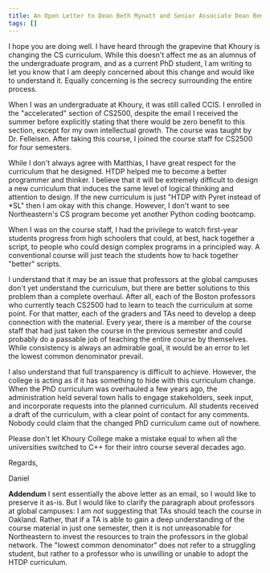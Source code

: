 ```yaml
---
title: An Open Letter to Dean Beth Mynatt and Senior Associate Dean Ben Hescott
tags: []
---
```


I hope you are doing well. I have heard through the grapevine that Khoury is changing the CS curriculum. While this doesn't affect me as an alumnus of the undergraduate program, and as a current PhD student, I am writing to let you know that I am deeply concerned about this change and would like to understand it. Equally concerning is the secrecy surrounding the entire process.

When I was an undergraduate at Khoury, it was still called CCIS. I enrolled in the "accelerated" section of CS2500, despite the email I received the summer before explicitly stating that there would be zero benefit to this section, except for my own intellectual growth. The course was taught by Dr. Felleisen. After taking this course, I joined the course staff for CS2500 for four semesters.

While I don't always agree with Matthias, I have great respect for the curriculum that he designed. HTDP helped me to become a better programmer and thinker. I believe that it will be extremely difficult to design a new curriculum that induces the same level of logical thinking and attention to design. If the new curriculum is just "HTDP with Pyret instead of *SL" then I am okay with this change. However, I don't want to see Northeastern's CS program become yet another Python coding bootcamp.

When I was on the course staff, I had the privilege to watch first-year students progress from high schoolers that could, at best, hack together a script, to people who could design complex programs in a principled way. A conventional course will just teach the students how to hack together "better" scripts.

I understand that it may be an issue that professors at the global campuses don't yet understand the curriculum, but there are better solutions to this problem than a complete overhaul. After all, each of the Boston professors who currently teach CS2500 had to learn to teach the curriculum at some point. For that matter, each of the graders and TAs need to develop a deep connection with the material. Every year, there is a member of the course staff that had just taken the course in the previous semester and could probably do a passable job of teaching the entire course by themselves. While consistency is always an admirable goal, it would be an error to let the lowest common denominator prevail.

I also understand that full transparency is difficult to achieve. However, the college is acting as if it has something to hide with this curriculum change. When the PhD curriculum was overhauled a few years ago, the administration held several town halls to engage stakeholders, seek input, and incorporate requests into the planned curriculum. All students received a draft of the curriculum, with a clear point of contact for any comments. Nobody could claim that the changed PhD curriculum came out of nowhere.

Please don't let Khoury College make a mistake equal to when all the universities switched to C++ for their intro course several decades ago.

Regards,

Daniel

**Addendum** I sent essentially the above letter as an email, so I would like to preserve it as-is. But I would like to clarify the paragraph about professors at global campuses: I am _not_ suggesting that TAs should teach the course in Oakland. Rather, that if a TA is able to gain a deep understanding of the course material in just one semester, then it is not unreasonable for Northeastern to invest the resources to train the professors in the global network. The "lowest common denominator" does not refer to a struggling student, but rather to a professor who is unwilling or unable to adopt the HTDP curriculum.
